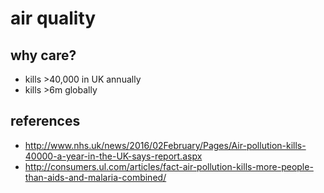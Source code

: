 # air quality

## why care?
- kills >40,000 in UK annually
- kills >6m globally 


## references
- http://www.nhs.uk/news/2016/02February/Pages/Air-pollution-kills-40000-a-year-in-the-UK-says-report.aspx
- http://consumers.ul.com/articles/fact-air-pollution-kills-more-people-than-aids-and-malaria-combined/
